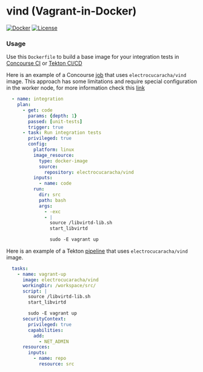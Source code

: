 # vind (Vagrant-in-Docker)

[![Docker](https://images.microbadger.com/badges/image/electrocucaracha/vind.svg)](http://microbadger.com/images/electrocucaracha/vind)
[![License](https://img.shields.io/badge/License-Apache%202.0-blue.svg)](https://opensource.org/licenses/Apache-2.0)

### Usage

Use this ```Dockerfile``` to build a base image for your integration
tests in [Concourse CI](http://concourse.ci/) or [Tekton CI/CD](https://tekton.dev/)

Here is an example of a Concourse
[job](https://concourse-ci.org/jobs.html) that uses
`electrocucaracha/vind` image. This approach has some limitations and
require special configuration in the worker node, for more information
check this [link](https://github.com/concourse/concourse/issues/2784)

```yaml
  - name: integration
    plan:
      - get: code
        params: {depth: 1}
        passed: [unit-tests]
        trigger: true
      - task: Run integration tests
        privileged: true
        config:
          platform: linux
          image_resource:
            type: docker-image
            source:
              repository: electrocucaracha/vind
          inputs:
            - name: code
          run:
            dir: src
            path: bash
            args:
              - -exc
              - |
                source /libvirtd-lib.sh
                start_libvirtd

                sudo -E vagrant up
```

Here is an example of a Tekton
[pipeline](https://tekton.dev/docs/pipelines/pipelines/) that uses
`electrocucaracha/vind` image.

```yaml
  tasks:
    - name: vagrant-up
      image: electrocucaracha/vind
      workingDir: /workspace/src/
      script: |
        source /libvirtd-lib.sh
        start_libvirtd

        sudo -E vagrant up
      securityContext:
        privileged: true
        capabilities:
          add:
            - NET_ADMIN
      resources:
        inputs:
          - name: repo
            resource: src
```
